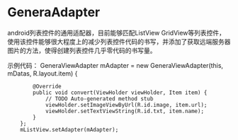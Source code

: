 GeneraAdapter
=============

android列表控件的通用适配器，目前能够匹配ListView GridView等列表控件，使用该控件能够很大程度上的减少列表控件代码的书写，并添加了获取远端服务器图片的方法，使得创建列表控件几乎零代码的书写量。

示例代码：
  GeneraViewAdapter<Item> mAdapter = new GeneraViewAdapter<Item>(this, mDatas,
				R.layout.item) {

			@Override
			public void convert(ViewHolder viewHolder, Item item) {
				// TODO Auto-generated method stub
				viewHolder.setImageViewByUrl(R.id.image, item.url);
				viewHolder.setTextViewString(R.id.txt, item.name);
			}
		};
		mListView.setAdapter(mAdapter);
		
		
		
